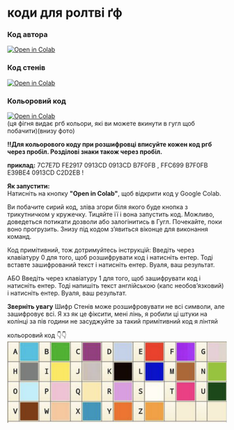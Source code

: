 # коди для ролтві ґф

### Код автора   
[![Open in Colab](https://colab.research.google.com/assets/colab-badge.svg)](https://colab.research.google.com/github/yriys/gfcodes/blob/main/author.ipynb)  

### Код стенів
[![Open in Colab](https://colab.research.google.com/assets/colab-badge.svg)](https://colab.research.google.com/github/yriys/gfcodes/blob/main/stans.ipynb)  

### Кольоровий код
[![Open in Colab](https://colab.research.google.com/assets/colab-badge.svg)](https://colab.research.google.com/github/yriys/gfcodes/blob/main/color.ipynb)  
(ця фігня видає ргб кольори, які ви можете вкинути в гугл щоб побачити)(внизу фото)

**‼️Для кольорового коду при розшифровці вписуйте кожен код ргб через пробіл. Розділові знаки також через пробіл.**

**приклад:** 7C7E7D FE2917 0913CD 0913CD B7F0FB ,   FFC699 B7F0FB E39BE4 0913CD C2D2EB !


**Як запустити:**  
Натисніть на кнопку **"Open in Colab"**, щоб відкрити код у Google Colab. 

Ви побачите сирий код, зліва згори біля якого буде кнопка з трикутничком у кружечку.
Тицяйте її і вона запустить код. Можливо, доведеться потикати дозволи або залогінитись в Гугл.
Почекайте, поки воно прогрузить. Знизу під кодом зʼявиться віконце для виконання команд.

Код примітивний, тож дотримуйтесь інструкцій:
Введіть через клавіатуру 0 для того, щоб розшифрувати код і натисніть ентер.
  Тоді вставте зашифрований текст і натисніть ентер.
  Вуаля, ваш результат.

АБО
Введіть через клавіатуру 1 для того, щоб зашифрувати код і натисніть ентер.
  Тоді напишіть текст англійською (капс необовʼязковий) і натисніть ентер.
  Вуаля, ваш результат.

**Зверніть увагу**
Шифр Стенів може розшифровувати не всі символи, але зашифровує всі. Я хз як це фіксити, мені лінь, я робили ці штуки на колінці за пів години
не засуджуйте за такий примітивний код я лінтяй


кольоровий код 👇👇
![кольоровий код](colorcode.png)

